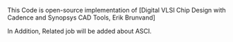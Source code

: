This Code is open-source implementation of [Digital VLSI Chip Design with Cadence and Synopsys CAD Tools, Erik Brunvand]

In Addition, Related job will be added about ASCI.
